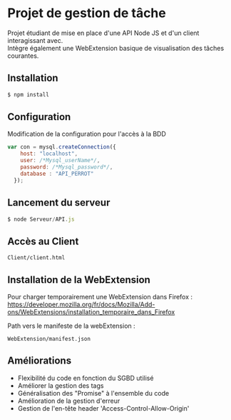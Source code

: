 # Projet de gestion de tâche


Projet étudiant de mise en place d'une API Node JS et d'un client interagissant avec.  
Intègre également une WebExtension basique de visualisation des tâches courantes.



## Installation
```js
$ npm install
```


## Configuration 
Modification de la configuration pour l'accès à la BDD
```js 
var con = mysql.createConnection({
    host: "localhost",
    user: /*Mysql_userName*/,
    password: /*Mysql_password*/,
    database : "API_PERROT"
  });
```


## Lancement du serveur 
```js
$ node Serveur/API.js
```



## Accès au Client 
```
Client/client.html
```


## Installation de la WebExtension 
Pour charger temporairement une WebExtension dans Firefox : 
https://developer.mozilla.org/fr/docs/Mozilla/Add-ons/WebExtensions/installation_temporaire_dans_Firefox


Path vers le manifeste de la webExtension : 
```
WebExtension/manifest.json
```


## Améliorations 
* Flexibilité du code en fonction du SGBD utilisé 
* Améliorer la gestion des tags
* Généralisation des "Promise" à l'ensemble du code
* Amélioration de la gestion d'erreur
* Gestion de l'en-tête header 'Access-Control-Allow-Origin'

